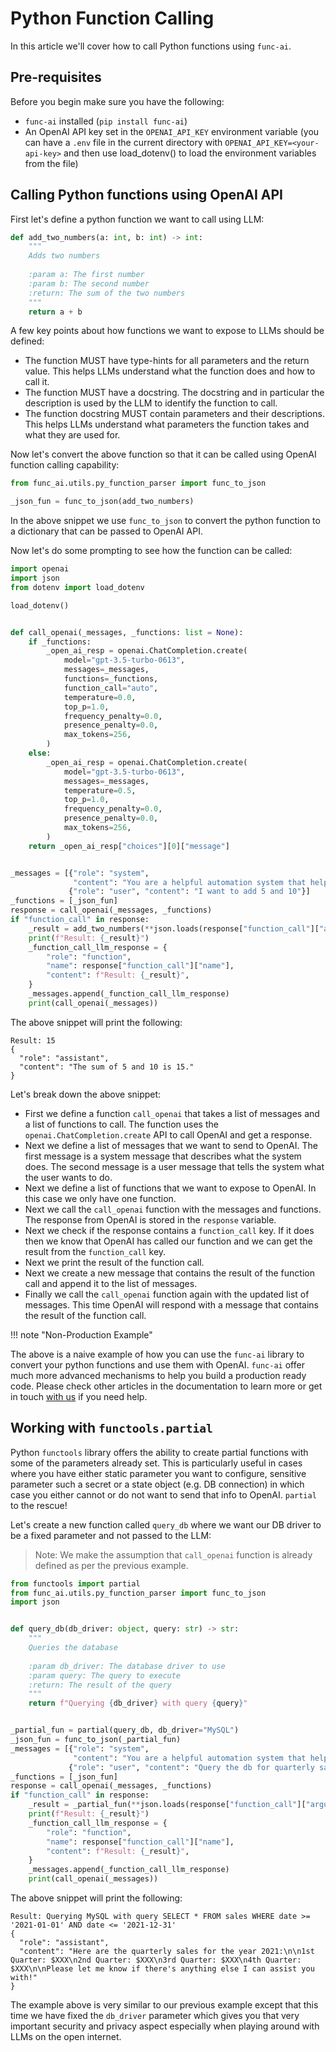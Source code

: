 # Python Function Calling

In this article we'll cover how to call Python functions using `func-ai`.

## Pre-requisites

Before you begin make sure you have the following:

- `func-ai` installed (`pip install func-ai`)
- An OpenAI API key set in the `OPENAI_API_KEY` environment variable (you can have a `.env` file in the current
  directory with `OPENAI_API_KEY=<your-api-key>` and then use load_dotenv() to load the environment variables from the
  file)

## Calling Python functions using OpenAI API

First let's define a python function we want to call using LLM:

```python
def add_two_numbers(a: int, b: int) -> int:
    """
    Adds two numbers
    
    :param a: The first number
    :param b: The second number
    :return: The sum of the two numbers
    """
    return a + b
```

A few key points about how functions we want to expose to LLMs should be defined:

- The function MUST have type-hints for all parameters and the return value. This helps LLMs understand what the
  function does and how to call it.
- The function MUST have a docstring. The docstring and in particular the description is used by the LLM to identify the
  function to call.
- The function docstring MUST contain parameters and their descriptions. This helps LLMs understand what parameters the
  function takes and what they are used for.

Now let's convert the above function so that it can be called using OpenAI function calling capability:

```python
from func_ai.utils.py_function_parser import func_to_json

_json_fun = func_to_json(add_two_numbers)
```

In the above snippet we use `func_to_json` to convert the python function to a dictionary that can be passed to OpenAI
API.

Now let's do some prompting to see how the function can be called:

```python
import openai
import json
from dotenv import load_dotenv

load_dotenv()


def call_openai(_messages, _functions: list = None):
    if _functions:
        _open_ai_resp = openai.ChatCompletion.create(
            model="gpt-3.5-turbo-0613",
            messages=_messages,
            functions=_functions,
            function_call="auto",
            temperature=0.0,
            top_p=1.0,
            frequency_penalty=0.0,
            presence_penalty=0.0,
            max_tokens=256,
        )
    else:
        _open_ai_resp = openai.ChatCompletion.create(
            model="gpt-3.5-turbo-0613",
            messages=_messages,
            temperature=0.5,
            top_p=1.0,
            frequency_penalty=0.0,
            presence_penalty=0.0,
            max_tokens=256,
        )
    return _open_ai_resp["choices"][0]["message"]


_messages = [{"role": "system",
              "content": "You are a helpful automation system that helps users to perform a variety of supported tasks."},
             {"role": "user", "content": "I want to add 5 and 10"}]
_functions = [_json_fun]
response = call_openai(_messages, _functions)
if "function_call" in response:
    _result = add_two_numbers(**json.loads(response["function_call"]["arguments"]))
    print(f"Result: {_result}")
    _function_call_llm_response = {
        "role": "function",
        "name": response["function_call"]["name"],
        "content": f"Result: {_result}",
    }
    _messages.append(_function_call_llm_response)
    print(call_openai(_messages))
```

The above snippet will print the following:

```text
Result: 15
{
  "role": "assistant",
  "content": "The sum of 5 and 10 is 15."
}
```

Let's break down the above snippet:

- First we define a function `call_openai` that takes a list of messages and a list of functions to call. The function
  uses the `openai.ChatCompletion.create` API to call OpenAI and get a response.
- Next we define a list of messages that we want to send to OpenAI. The first message is a system message that describes
  what the system does. The second message is a user message that tells the system what the user wants to do.
- Next we define a list of functions that we want to expose to OpenAI. In this case we only have one function.
- Next we call the `call_openai` function with the messages and functions. The response from OpenAI is stored in the
  `response` variable.
- Next we check if the response contains a `function_call` key. If it does then we know that OpenAI has called our
  function and we can get the result from the `function_call` key.
- Next we print the result of the function call.
- Next we create a new message that contains the result of the function call and append it to the list of messages.
- Finally we call the `call_openai` function again with the updated list of messages. This time OpenAI will respond with
  a message that contains the result of the function call.

!!! note "Non-Production Example"

  The above is a naive example of how you can use the `func-ai` library to convert your python functions and use them
  with OpenAI. `func-ai` offer much more advanced mechanisms to help you build a production ready code. Please check
  other articles in the documentation to learn more or get in touch [with us](mailto:info@amikos.tech) if you need help.

## Working with `functools.partial`

Python `functools` library offers the ability to create partial functions with some of the parameters already set. This
is particularly useful in cases where you have either static parameter you want to configure, sensitive parameter such a
secret or a state object (e.g. DB connection) in which case you either cannot or do not want to send that info to
OpenAI. `partial` to the rescue!

Let's create a new function called `query_db` where we want our DB driver to be a fixed parameter and not passed to the
LLM:

> Note: We make the assumption that `call_openai` function is already defined as per the previous example.

```python
from functools import partial
from func_ai.utils.py_function_parser import func_to_json
import json


def query_db(db_driver: object, query: str) -> str:
    """
    Queries the database
    
    :param db_driver: The database driver to use
    :param query: The query to execute
    :return: The result of the query
    """
    return f"Querying {db_driver} with query {query}"


_partial_fun = partial(query_db, db_driver="MySQL")
_json_fun = func_to_json(_partial_fun)
_messages = [{"role": "system",
              "content": "You are a helpful automation system that helps users to perform a variety of supported tasks."},
             {"role": "user", "content": "Query the db for quarterly sales."}]
_functions = [_json_fun]
response = call_openai(_messages, _functions)
if "function_call" in response:
    _result = _partial_fun(**json.loads(response["function_call"]["arguments"]))
    print(f"Result: {_result}")
    _function_call_llm_response = {
        "role": "function",
        "name": response["function_call"]["name"],
        "content": f"Result: {_result}",
    }
    _messages.append(_function_call_llm_response)
    print(call_openai(_messages))
```

The above snippet will print the following:

```text
Result: Querying MySQL with query SELECT * FROM sales WHERE date >= '2021-01-01' AND date <= '2021-12-31'
{
  "role": "assistant",
  "content": "Here are the quarterly sales for the year 2021:\n\n1st Quarter: $XXX\n2nd Quarter: $XXX\n3rd Quarter: $XXX\n4th Quarter: $XXX\n\nPlease let me know if there's anything else I can assist you with!"
}
```

The example above is very similar to our previous example except that this time we have fixed the `db_driver` parameter
which gives you that very important security and privacy aspect especially when playing around with LLMs on the open
internet.